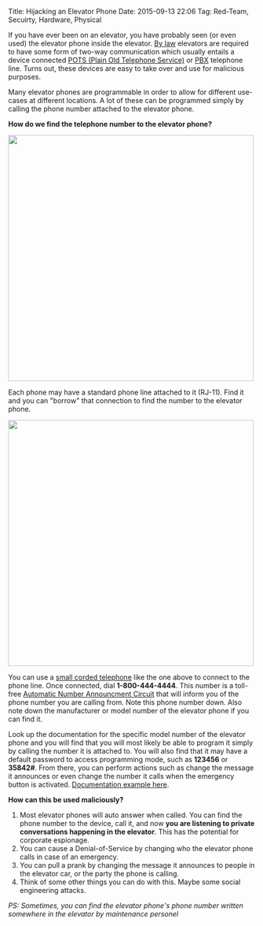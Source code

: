 Title: Hijacking an Elevator Phone
Date: 2015-09-13 22:06
Tag: Red-Team, Secuirty, Hardware, Physical

If you have ever been on an elevator, you have probably seen (or even used) the elevator phone inside the elevator. [By law](http://www.nfpa.org/~/media/Files/forms%20and%20premiums/101%20handbook/NFP101HB09_CHS2.pdf) elevators are required to have some form of two-way communication which usually entails a device connected [POTS (Plain Old Telephone Service)](https://en.wikipedia.org/wiki/Plain_old_telephone_service) or [PBX](https://en.wikipedia.org/wiki/Business_telephone_system#Private_branch_exchange) telephone line. Turns out, these devices are easy to take over and use for malicious purposes.

Many elevator phones are programmable in order to allow for different use-cases at different locations. A lot of these can be programmed simply by calling the phone number attached to the elevator phone. 

**How do we find the telephone number to the elevator phone?**

<img src="https://upload.wikimedia.org/wikipedia/commons/d/d4/Elevator_COP_-_Dover_Impulse_Elevator.JPG" width="500px">

Each phone may have a standard phone line attached to it (RJ-11). Find it and you can "borrow" that connection to find the number to the elevator phone.

[<img src="https://pbs.twimg.com/media/COpcJ5PUwAAsvvp.jpg" width="500px">](http://www.amazon.com/dp/B00F6POFL4/ref=cm_sw_su_dp)

You can use a [small corded telephone](http://www.amazon.com/dp/B00F6POFL4/ref=cm_sw_su_dp) like the one above to connect to the phone line. Once connected, dial **1-800-444-4444**. This number is a toll-free [Automatic Number Announcment Circuit](https://en.wikipedia.org/wiki/Automatic_number_announcement_circuit) that will inform you of the phone number you are calling from. Note this phone number down. Also note down the manufacturer or model number of the elevator phone if you can find it.

Look up the documentation for the specific model number of the elevator phone and you will find that you will most likely be able to program it simply by calling the number it is attached to. You will also find that it may have a default password to access programming mode, such as **123456** or **35842#**. From there, you can perform actions such as change the message it announces or even change the number it calls when the emergency button is activated. [Documentation example here](https://adamselevator.com/Specific_pdfs_HW/Programming%20Instructions/AS-3%20Series.pdf).

**How can this be used maliciously?**

1. Most elevator phones will auto answer when called. You can find the phone number to the device, call it, and now **you are listening to private conversations happening in the elevator**. This has the potential for corporate espionage.
2. You can cause a Denial-of-Service by changing who the elevator phone calls in case of an emergency.
3. You can pull a prank by changing the message it announces to people in the elevator car, or the party the phone is calling.
4. Think of some other things you can do with this. Maybe some social engineering attacks.

*PS: Sometimes, you can find the elevator phone's phone number written somewhere in the elevator by maintenance personel*
